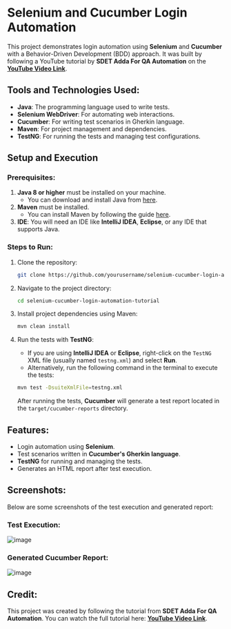 # Selenium and Cucumber Login Automation 

This project demonstrates login automation using **Selenium** and **Cucumber** with a Behavior-Driven Development (BDD) approach. It was built by following a YouTube tutorial by **SDET Adda For QA Automation** on the **[YouTube Video Link](https://youtu.be/8fFtyN7bbpo?si=xjMxVH9fdS3uw6LU)**.

## Tools and Technologies Used:
- **Java**: The programming language used to write tests.
- **Selenium WebDriver**: For automating web interactions.
- **Cucumber**: For writing test scenarios in Gherkin language.
- **Maven**: For project management and dependencies.
- **TestNG**: For running the tests and managing test configurations.

## Setup and Execution

### Prerequisites:
1. **Java 8 or higher** must be installed on your machine.
   - You can download and install Java from [here](https://www.oracle.com/java/technologies/javase-jdk11-downloads.html).
2. **Maven** must be installed.
   - You can install Maven by following the guide [here](https://maven.apache.org/install.html).
3. **IDE**: You will need an IDE like **IntelliJ IDEA**, **Eclipse**, or any IDE that supports Java.

### Steps to Run:
1. Clone the repository:
   ```bash
   git clone https://github.com/yourusername/selenium-cucumber-login-automation-tutorial.git
   ```

2. Navigate to the project directory:
   ```bash
   cd selenium-cucumber-login-automation-tutorial
   ```

3. Install project dependencies using Maven:
   ```bash
   mvn clean install
   ```

4. Run the tests with **TestNG**:
   - If you are using **IntelliJ IDEA** or **Eclipse**, right-click on the `TestNG` XML file (usually named `testng.xml`) and select **Run**.
   - Alternatively, run the following command in the terminal to execute the tests:
   ```bash
   mvn test -DsuiteXmlFile=testng.xml
   ```

   After running the tests, **Cucumber** will generate a test report located in the `target/cucumber-reports` directory.

## Features:
- Login automation using **Selenium**.
- Test scenarios written in **Cucumber's Gherkin language**.
- **TestNG** for running and managing the tests.
- Generates an HTML report after test execution.

## Screenshots:
Below are some screenshots of the test execution and generated report:

### Test Execution:
![image](https://github.com/user-attachments/assets/0b4f07eb-69c9-4a4a-8f4a-e5bd86550496)


### Generated Cucumber Report:
![image](https://github.com/user-attachments/assets/72ee58bd-a7db-4905-8dc6-d3bc541368fc)


## Credit:
This project was created by following the tutorial from **SDET Adda For QA Automation**. You can watch the full tutorial here: **[YouTube Video Link](https://youtu.be/8fFtyN7bbpo?si=xjMxVH9fdS3uw6LU)**.

